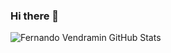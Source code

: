 ### Hi there 👋

![Fernando Vendramin GitHub Stats](https://github-readme-stats.vercel.app/api?username=aryclenio&show_icons=true)


<!--
**FernandoVendramin/FernandoVendramin** is a ✨ _special_ ✨ repository because its `README.md` (this file) appears on your GitHub profile.

Here are some ideas to get you started:

- 🔭 I’m currently working on ...
- 🌱 I’m currently learning ...
- 👯 I’m looking to collaborate on ...
- 🤔 I’m looking for help with ...
- 💬 Ask me about ...
- 📫 How to reach me: ...
- 😄 Pronouns: ...
- ⚡ Fun fact: ...
-->
